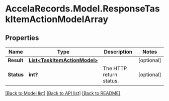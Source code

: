# AccelaRecords.Model.ResponseTaskItemActionModelArray
## Properties

Name | Type | Description | Notes
------------ | ------------- | ------------- | -------------
**Result** | [**List&lt;TaskItemActionModel&gt;**](TaskItemActionModel.md) |  | [optional] 
**Status** | **int?** | The HTTP return status. | [optional] 

[[Back to Model list]](../README.md#documentation-for-models) [[Back to API list]](../README.md#documentation-for-api-endpoints) [[Back to README]](../README.md)

